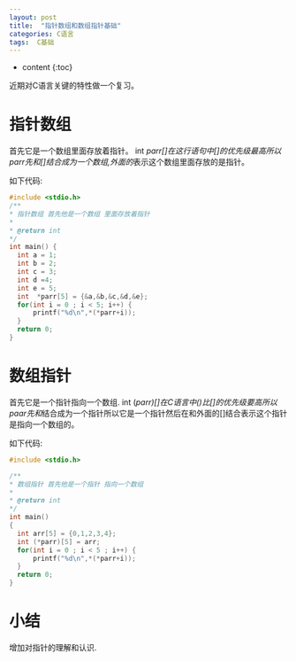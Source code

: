 ```yaml
---
layout: post
title:  "指针数组和数组指针基础"
categories: C语言
tags:  C基础
---
```


* content
{:toc}

近期对C语言关键的特性做一个复习。



# 指针数组
  首先它是一个数组里面存放着指针。
  int *parr[]在这行语句中[]的优先级最高所以parr先和[]结合成为一个数组,外面的*表示这个数组里面存放的是指针。
  
  如下代码:
  ```c
  #include <stdio.h>
/**
 * 指针数组 首先他是一个数组 里面存放着指针
 * 
 * @return int 
 */
int main() {
    int a = 1;
    int b = 2;
    int c = 3;
    int d =4;
    int e = 5;
    int  *parr[5] = {&a,&b,&c,&d,&e};
    for(int i = 0 ; i < 5; i++) {
        printf("%d\n",*(*parr+i));
    }
    return 0;
}
```

# 数组指针
  首先它是一个指针指向一个数组.
  int (*parr)[]在C语言中()比[]的优先级要高所以paar先和*结合成为一个指针所以它是一个指针然后在和外面的[]结合表示这个指针是指向一个数组的。

  如下代码:
  ```c
  #include <stdio.h>

/**
 * 数组指针 首先他是一个指针 指向一个数组
 *
 * @return int
 */
int main()
{
    int arr[5] = {0,1,2,3,4};
    int (*parr)[5] = arr;
    for(int i = 0 ; i < 5 ; i++) {
        printf("%d\n",*(*parr+i));
    }
    return 0;
}
```
# 小结

增加对指针的理解和认识.
